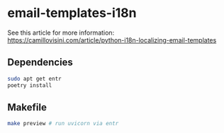 # email-templates-i18n

See this article for more information: https://camillovisini.com/article/python-i18n-localizing-email-templates

## Dependencies

```bash
sudo apt get entr
poetry install
```

## Makefile

```bash
make preview # run uvicorn via entr
```
